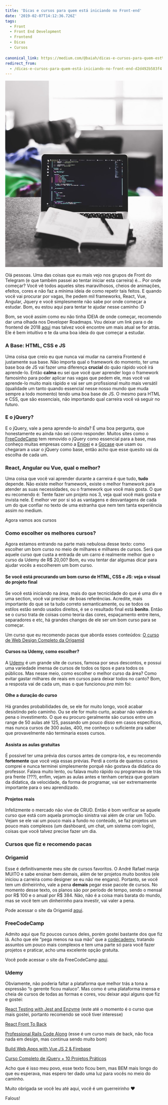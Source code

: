```yaml
---
title: 'Dicas e cursos para quem está iniciando no Front-end'
date: '2019-02-07T14:12:36.726Z'
tags:
  - Front
  - Front End Development
  - Frontend
  - Dicas
  - Cursos

canonical_link: https://medium.com/@baiah/dicas-e-cursos-para-quem-est%C3%A1-iniciando-no-front-end-d2d492b583f4
redirect_from:
  - /dicas-e-cursos-para-quem-está-iniciando-no-front-end-d2d492b583f4
---
```


![](assets/posts/dicas-e-cursos-para-quem-esta-iniciando-no-frontend/asset-1.jpeg)

Olá pessoas. Uma das coisas que eu mais vejo nos grupos de Front do Telegram (e que também passei ao tentar iniciar esta carreira) é… Por onde começar? Você vê todos aqueles sites maravilhosos, cheios de animações, efeitos, cores e não faz a mínima ideia de como repetir tais feitos. E quando você vai procurar por vagas, lhe pedem mil frameworks, React, Vue, Angular, Jquery e você simplesmente não sabe por onde começar a estudar. Bom, eu estou aqui para tentar te ajudar nesse caminho :D

Bom, se você assim como eu não tinha IDEIA de onde começar, recomendo dar uma olhada nos Developer Roadmaps. Vou deixar um link para o de frontend de 2018 [aqui](https://github.com/kamranahmedse/developer-roadmap/blob/master/images/frontend.png) mas talvez você encontre um mais atual se for atrás. Ele é bem intuitivo e te da uma boa ideia do que começar a estudar.

### A Base: HTML, CSS e JS

Uma coisa que creio eu que nunca vai mudar na carreira Frontend é justamente sua base. Não importa qual o framework do momento, ter uma base boa de JS vai fazer uma diferença **crucial** do quão rápido você irá aprende-lo. Então **calma** eu sei que você quer aprender logo o framework famosinho para poder aplicar nas vagas que pedem ele, mas você vai aprende-lo muito mais rápido e vai ser um profissional muito mais versátil (qualidade um tanto quando essencial nesse nosso mundo que muda sempre a todo momento) tendo uma boa base de JS. O mesmo para HTML e CSS, que são essenciais, não importando qual carreira você vá seguir no futuro.

### E o jQuery?

E o jQuery, vale a pena aprende-lo ainda? É uma boa pergunta, que honestamente eu ainda não sei como responder. Muitos sites como o [FreeCodeCamp](https://learn.freecodecamp.org/) tem removido o jQuery como essencial para a base, mas conheço muitas empresas como a [Enjoei](https://www.enjoei.com.br/) e a [Gocase](https://www.gocase.com.br/) que usam ou chegaram a usar o jQuery como base, então acho que esse quesito vai da escolha de cada um.

### React, Angular ou Vue, qual o melhor?

Uma coisa que você vai aprender durante a carreira é que tudo, **tudo** depende. Não existe melhor framework, existe o melhor framework para atender as suas necessidades, ou o framework que você mais gosta. O que eu recomendo é: Tente fazer um projeto nos 3, veja qual você mais gosta e invista nele. É melhor ver por si só as vantagens e desvantagens de cada um do que confiar no texto de uma estranha que nem tem tanta experiência assim no medium.

Agora vamos aos cursos

### Como escolher os melhores cursos?

Agora estamos entrando na parte mais nebulosa desse texto: como escolher um bom curso no meio de milhares e milhares de cursos. Será que aquele curso que custa a entrada de um carro é realmente melhor que o curso da Udemy de R\$ 20,00? Bom, eu vou tentar dar algumas dicar para ajudar vocês a escolherem um bom curso.

#### Se você está procurando um bom curso de HTML, CSS e JS: veja o visual do projeto final

Se você está iniciando na área, mais do que tecnicidade do que é uma div e uma section, você vai precisar de boas referências. Acredite, mais importante do que se ta tudo correto semanticamente, ou se todos os estilos estão sendo usados direitos, é se o resultado final está **bonito**. Então se o curso trata de coisas como teoria das cores, espaçamento entre itens, separadores e etc, há grandes changes de ele ser um bom curso para se começar.

Um curso que eu recomendo pacas que aborda esses conteúdos: [O curso de Web Design Completo da Origamid](https://www.origamid.com/curso/web-design-completo/)

#### Cursos na Udemy, como escolher?

A [Udemy](https://www.udemy.com/) é um grande site de cursos, famosa por seus descontos, e possui uma variedade imensa de cursos de todos os tipos e para todos os públicos. Mas nesse meio, como escolher o melhor curso da área? Como evitar gastar milhares de reais em cursos para deixar todos no canto? Bom, a resposta vai de cada um, mas o que funcionou _pra mim_ foi:

#### Olhe a duração do curso

Há grandes probabilidades de, se ele for muito longo, você acabar desistindo pelo caminho. Ou se ele for muito curto, acabar não valendo a pena o investimento. O que eu procuro geralmente são cursos entre um range de 50 aulas até 125, passando um pouco disso em casos específicos, mas nunca cursos de 300 aulas, 400, me conheço o suficiente pra saber que provavelmente não terminaria esses cursos.

#### Assista as aulas gratuitas

É possivel ter uma prévia dos cursos antes de compra-los, e eu recomendo **fortemente** que você veja essas prévias. Perdi a conta de quantos cursos comprei e nunca terminei simplesmente porquê não gostava da didatica do professor. Falava muito lento, ou falava muito rápido ou programava de trás pra frente (???), enfim, vejam as aulas antes e tenham certeza que gostam da didatica, da velocidade, da forma de programar, vai ser extremamente importante para o seu aprendizado.

#### Projetos reais

Infelizmente o mercado não vive de CRUD. Então é bom verificar se aquele curso que está com aquela promoção sinistra vai além de criar um ToDo. Vejam se ele vai um pouco mais a fundo no conteúdo, se faz projetos um pouco mais complexos (um dashboard, um chat, um sistema com login), coisas que você talvez precise fazer um dia.

### Cursos que fiz e recomendo pacas

### Origamid

Esse é definitivamente meu site de cursos favoritos. O André Rafael manja MUITO e sabe ensinar bem demais, além de ter projetos muito bonitos (ele iniciou a carreira como designer se eu não me engano). Portanto, se você tem um dinheirinho, vale a pena **demais** pegar esse pacote de cursos. No momento desse texto, os planos são por período de tempo, sendo o mensal por R$ 100 e o anual por R$ 384. Não, não é a coisa mais barata do mundo, mas se você tem um dinheirinho para investir, vai valer a pena.

Pode acessar o site da Origamid [aqui](https://www.origamid.com/).

### FreeCodeCamp

Admito aqui que fiz poucos cursos deles, porém gostei bastante dos que fiz lá. Acho que ele “pega menos na sua mão” que a [codecademy](https://www.codecademy.com/pt-BR), tratando assuntos um pouco mais complexos e tem uma parte só para você fazer projetos e praticar, acho uma excelente opção gratuita.

Você pode acessar o site da FreeCodeCamp [aqui](https://learn.freecodecamp.org/).

### Udemy

Obviamente, não poderia faltar a plataforma que melhor trás a tona a expressão “o gerente ficou maluco”. Mas como é uma plataforma imensa e cheia de cursos de todas as formas e cores, vou deixar aqui alguns que fiz e gostei:

[React Testing with Jest and Enzyme](https://www.udemy.com/react-testing-with-jest-and-enzyme/learn/v4/overview) (este até o momento é o curso que mais gostei, portanto recomendo se você tiver interesse)

[React Front To Back](https://www.udemy.com/react-front-to-back/learn/v4/content)

[Professional Rails Code Along](https://www.udemy.com/professional-ruby-on-rails-coding-course/) (esse é um curso mais de back, não foca nada em design, mas continua sendo muito bom)

[Build Web Apps with Vue JS 2 & Firebase](https://www.udemy.com/build-web-apps-with-vuejs-firebase/)

[Curso Completo de jQuery + 10 Projetos Práticos](https://www.udemy.com/jquery-completo/)

Acho que é isso meu povo, esse texto ficou bem, mas BEM mais longo do que eu esperava, mas espero ter dado uma luz para vocês no meio do caminho.

Muito obrigada se você leu até aqui, você é um guerreirinho ❤

Falous!
